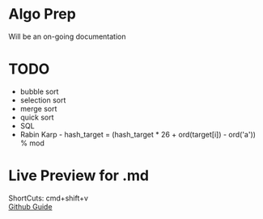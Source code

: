 # Algo Prep

Will be an on-going documentation

# TODO

- bubble sort
- selection sort
- merge sort
- quick sort
- SQL
- Rabin Karp - hash_target = (hash_target * 26 + ord(target[i]) - ord('a')) % mod

# Live Preview for .md

ShortCuts: cmd+shift+v \
[Github Guide](https://guides.github.com/features/mastering-markdown/)
